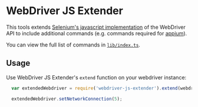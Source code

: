 WebDriver JS Extender
=====================

This tools extends [Selenium's javascript implementation](
https://www.npmjs.com/package/selenium-webdriver) of the WebDriver API
to include additional commands (e.g. commands required for [appium](
https://github.com/appium/appium)).

You can view the full list of commands in [`lib/index.ts`](lib/index.ts#L8).

Usage
-----

Use WebDriver JS Extender's `extend` function on your webdriver instance:

```js
  var extendedWebdriver = require('webdriver-js-extender').extend(webdriver);

  extendedWebdriver.setNetworkConnection(5);
```
